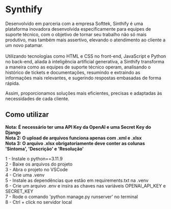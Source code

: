 <h1>Synthify</h1>

Desenvolvido em parceria com a empresa Softtek,  Sinthify é uma plataforma inovadora desenvolvida especificamente para  equipes de suporte técnico,
com o objetivo de tornar seu trabalho não só mais produtivo, mas também mais assertivo, elevando o atendimento ao  cliente a um novo patamar.
 <br><br>Utilizando tecnologias como HTML e CSS no front-end, JavaScript e Python no back-end, aliada à inteligência artificial generativa, 
a Sinthify transforma a maneira como as equipes de suporte técnico operam, analisando o histórico de tickets e documentações, 
resumindo e extraindo as informações mais relevantes, e sugerindo  respostas embasadas de forma rápida.

Assim, proporcionamos soluções  mais eficientes, precisas e adaptadas às necessidades de cada cliente.

<h2>Como utilizar</h2>

<b>Nota: É necessário ter uma API Key da OpenAI e uma Secret Key do Django</b>
<br><b>Nota 2: O upload de arquivos funciona apenas com .xml e .xlsx</b>
<br><b>Nota 3: O arquivo .xlsx obrigatoriamente deve conter as colunas 'Sintoma', 'Descrição' e 'Resolução'</b>

1 - Instale o python==3.11.9
<br>2 - Baixe os arquivos do projeto
<br>3 - Abra o projeto no VSCode
<br>4 - Crie uma .venv
<br>5 - Instale as dependências que estão em requirements.txt na .venv
<br>6 - Crie um arquivo .env e insira as chaves nas variáveis OPENAI_API_KEY e SECRET_KEY
<br>7 - Rode o comando 'python manage.py runserver' no terminal
<br>8 - Ctrl + click no servidor local
 
 
